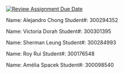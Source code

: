 [![Review Assignment Due Date](https://classroom.github.com/assets/deadline-readme-button-24ddc0f5d75046c5622901739e7c5dd533143b0c8e959d652212380cedb1ea36.svg)](https://classroom.github.com/a/NsogzK3F)

Name: Alejandro Chong 			Student#: 300294352

Name: Victoria Dorah            Student#: 300301395

Name: Sherman Leung             Student#: 300284993

Name: Roy Rui                   Student#: 300176548

Name: Amélia Spacek             Student#: 300098540

